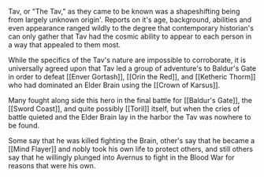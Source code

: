 Tav, or "The Tav," as they came to be known was a shapeshifting being from largely unknown origin'. Reports on it's age, background, abilities and even appearance ranged wildly to the degree that contemporary historian's can only gather that Tav had the cosmic ability to appear to each person in a way that appealed to them most.

While the specifics of the Tav's nature are impossible to corroborate, it is universally agreed upon that Tav led a group of adventure's to Baldur's Gate in order to defeat [[Enver Gortash]], [[Orin the Red]], and [[Ketheric Thorm]] who had dominated an Elder Brain using the [[Crown of Karsus]]. 

Many fought along side this hero in the final battle for [[Baldur's Gate]], the [[Sword Coast]], and quite possibly [[Toril]] itself, but when the cries of battle quieted and the Elder Brain lay in the harbor the Tav was nowhere to be found.

Some say that he was killed fighting the Brain, other's say that he became a [[Mind Flayer]] and nobly took his own life to protect others, and still others say that he willingly plunged into Avernus to fight in the Blood War for reasons that were his own. 